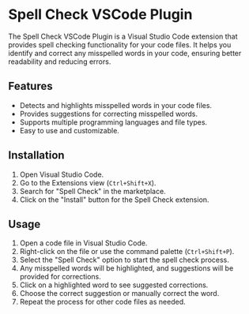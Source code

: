 # Spell Check VSCode Plugin

The Spell Check VSCode Plugin is a Visual Studio Code extension that provides spell checking functionality for your code files. It helps you identify and correct any misspelled words in your code, ensuring better readability and reducing errors.

## Features

- Detects and highlights misspelled words in your code files.
- Provides suggestions for correcting misspelled words.
- Supports multiple programming languages and file types.
- Easy to use and customizable.

## Installation

1. Open Visual Studio Code.
2. Go to the Extensions view (`Ctrl+Shift+X`).
3. Search for "Spell Check" in the marketplace.
4. Click on the "Install" button for the Spell Check extension.

## Usage

1. Open a code file in Visual Studio Code.
2. Right-click on the file or use the command palette (`Ctrl+Shift+P`).
3. Select the "Spell Check" option to start the spell check process.
4. Any misspelled words will be highlighted, and suggestions will be provided for corrections.
5. Click on a highlighted word to see suggested corrections.
6. Choose the correct suggestion or manually correct the word.
7. Repeat the process for other code files as needed.
